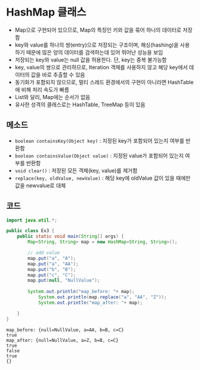 HashMap 클래스
====
* Map으로 구현되어 있으므로, Map의 특징인 키와 값을 묶어 하나의 데이터로 저장함
* key와 value를 하나의 쌍(entry)으로 저장되는 구조이며, 해싱(hashing)을 사용하기 때문에 많은 양의 데이터를 검색하는데 있어 뛰어난 성능을 보임
* 저장되는 key와 value는 null 값을 허용한다. 단, key는 중복 불가능함
* key, value의 쌍으로 관리하므로, Iteration 객체를 사용하지 않고 해당 key에서 데이터의 값을 바로 추출할 수 있음
* 동기화가 포함되지 않으므로, 멀티 스레드 환경에서의 구현이 아니라면 HashTable에 비해 처리 속도가 빠름
* List와 달리, Map에는 순서가 없음
* 유사한 성격의 클래스로는 HashTable, TreeMap 등이 있음

메소드
---
* <code>boolean containsKey(Object key)</code> : 지정된 key가 포함되어 있는지 여부를 반환함
* <code>boolean containsValue(Object value)</code> : 지정된 value가 포함되어 있는지 여부를 반환함
* <code>void clear()</code> : 저장된 모든 객체(key, value)를 제거함
* <code>replace(key, oldValue, newValue)</code> : 해당 key에 oldValue 값이 있을 때에만 값을 newvalue로 대체  



코드
---

```java
import java.util.*;

public class Ex3 {
	public static void main(String[] args) {
		Map<String, String> map = new HashMap<String, String>();

		// add value
		map.put("a", "A");
		map.put("a", "AA");
		map.put("b", "B");
		map.put("c", "C");
		map.put(null, "NullValue");
		
		System.out.println("map_before: "+ map);        
	        System.out.println(map.replace("a", "AA", "Z"));
	        System.out.println("map_after: "+ map);

	}
}
```
```
map_before: {null=NullValue, a=AA, b=B, c=C}
true
map_after: {null=NullValue, a=Z, b=B, c=C}
true
false
true
{}
```


